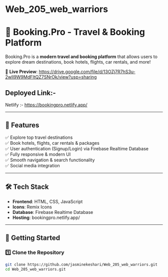 # Web_205_web_warriors
# 🏨 Booking.Pro - Travel & Booking Platform

Booking.Pro is a **modern travel and booking platform** that allows users to explore dream destinations, book hotels, flights, car rentals, and more!  

🚀 **Live Preview**: https://drive.google.com/file/d/13OZj7R7hS3u-2wlI9W9MdFItQZ7SNrOk/view?usp=sharing
  


## Deployed Link:-
Netlify :- https://bookingpro.netlify.app/

---

## 📌 **Features**
✅ Explore top travel destinations  
✅ Book hotels, flights, car rentals & packages  
✅ User authentication (Signup/Login) via Firebase Realtime Database  
✅ Fully responsive & modern UI  
✅ Smooth navigation & search functionality  
✅ Social media integration  

---

## 🛠️ **Tech Stack**
- **Frontend**: HTML, CSS, JavaScript  
- **Icons**: Remix Icons  
- **Database**: Firebase Realtime Database  
- **Hosting**: bookingpro.netlify.app/

---

## 🚀 **Getting Started**
### **1️⃣ Clone the Repository**
```sh
git clone https://github.com/jasminekeshari/Web_205_web_warriors.git
cd Web_205_web_warriors.git


